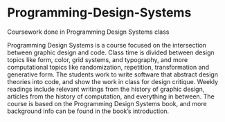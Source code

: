 # Programming-Design-Systems

Coursework done in Programming Design Systems class

Programming Design Systems is a course focused on the intersection between graphic design and code. Class time is divided between design topics like form, color, grid systems, and typography, and more computational topics like randomization, repetition, transformation and generative form. The students work to write software that abstract design theories into code, and show the work in class for design critique. Weekly readings include relevant writings from the history of graphic design, articles from the history of computation, and everything in between. The course is based on the Programming Design Systems book, and more background info can be found in the book’s introduction.
